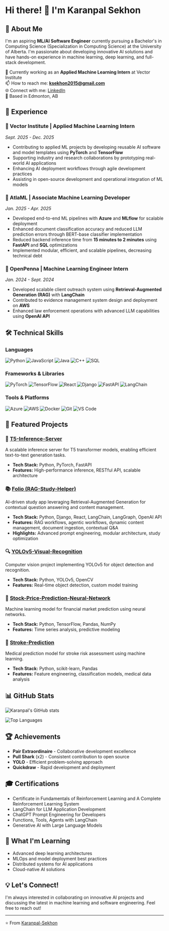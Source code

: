 # Hi there! 👋 I'm Karanpal Sekhon

## 🚀 About Me
I'm an aspiring **ML/AI Software Engineer** currently pursuing a Bachelor's in Computing Science (Specialization in Computing Science) at the University of Alberta. I'm passionate about developing innovative AI solutions and have hands-on experience in machine learning, deep learning, and full-stack development.

🔭 Currently working as an **Applied Machine Learning Intern** at Vector Institute  
📫 How to reach me: **ksekhon2015@gmail.com**  
🌐 Connect with me: [LinkedIn](https://linkedin.com/in/Karanpal-Sekhon)  
📍 Based in Edmonton, AB

## 💼 Experience

### 🏢 Vector Institute | Applied Machine Learning Intern
*Sept. 2025 - Dec. 2025*
- Contributing to applied ML projects by developing reusable AI software and model templates using **PyTorch** and **TensorFlow**
- Supporting industry and research collaborations by prototyping real-world AI applications
- Enhancing AI deployment workflows through agile development practices
- Assisting in open-source development and operational integration of ML models

### 🏢 AtlaML | Associate Machine Learning Developer  
*Jan. 2025 - Apr. 2025*
- Developed end-to-end ML pipelines with **Azure** and **MLflow** for scalable deployment
- Enhanced document classification accuracy and reduced LLM prediction errors through BERT-base classifier implementation
- Reduced backend inference time from **15 minutes to 2 minutes** using **FastAPI** and **SQL** optimizations
- Implemented modular, efficient, and scalable pipelines, decreasing technical debt

### 🏢 OpenPenna | Machine Learning Engineer Intern
*Jan. 2024 - Sept. 2024*
- Developed scalable client outreach system using **Retrieval-Augmented Generation (RAG)** with **LangChain**
- Contributed to evidence management system design and deployment on **AWS**
- Enhanced law enforcement operations with advanced LLM capabilities using **OpenAI API**

## 🛠️ Technical Skills

### Languages
![Python](https://img.shields.io/badge/Python-3776AB?style=for-the-badge&logo=python&logoColor=white)
![JavaScript](https://img.shields.io/badge/JavaScript-F7DF1E?style=for-the-badge&logo=javascript&logoColor=black)
![Java](https://img.shields.io/badge/Java-ED8B00?style=for-the-badge&logo=java&logoColor=white)
![C++](https://img.shields.io/badge/C++-00599C?style=for-the-badge&logo=cplusplus&logoColor=white)
![SQL](https://img.shields.io/badge/SQL-4479A1?style=for-the-badge&logo=postgresql&logoColor=white)

### Frameworks & Libraries
![PyTorch](https://img.shields.io/badge/PyTorch-EE4C2C?style=for-the-badge&logo=pytorch&logoColor=white)
![TensorFlow](https://img.shields.io/badge/TensorFlow-FF6F00?style=for-the-badge&logo=tensorflow&logoColor=white)
![React](https://img.shields.io/badge/React-20232A?style=for-the-badge&logo=react&logoColor=61DAFB)
![Django](https://img.shields.io/badge/Django-092E20?style=for-the-badge&logo=django&logoColor=white)
![FastAPI](https://img.shields.io/badge/FastAPI-005571?style=for-the-badge&logo=fastapi&logoColor=white)
![LangChain](https://img.shields.io/badge/LangChain-121212?style=for-the-badge&logo=chainlink&logoColor=white)

### Tools & Platforms
![Azure](https://img.shields.io/badge/Azure-0089D0?style=for-the-badge&logo=microsoft-azure&logoColor=white)
![AWS](https://img.shields.io/badge/AWS-232F3E?style=for-the-badge&logo=amazon-aws&logoColor=white)
![Docker](https://img.shields.io/badge/Docker-2496ED?style=for-the-badge&logo=docker&logoColor=white)
![Git](https://img.shields.io/badge/Git-F05032?style=for-the-badge&logo=git&logoColor=white)
![VS Code](https://img.shields.io/badge/VS%20Code-007ACC?style=for-the-badge&logo=visual-studio-code&logoColor=white)

## 🌟 Featured Projects

### 🤖 [T5-Inference-Server](https://github.com/Karanpal-Sekhon/T5-Inference-Server)
A scalable inference server for T5 transformer models, enabling efficient text-to-text generation tasks.
- **Tech Stack:** Python, PyTorch, FastAPI
- **Features:** High-performance inference, RESTful API, scalable architecture

### 📚 [Folio (RAG-Study-Helper)](https://github.com/Karanpal-Sekhon/RAG-Study-Helper)
AI-driven study app leveraging Retrieval-Augmented Generation for contextual question answering and content management.
- **Tech Stack:** Python, Django, React, LangChain, LangGraph, OpenAI API
- **Features:** RAG workflows, agentic workflows, dynamic content management, document ingestion, contextual Q&A
- **Highlights:** Advanced prompt engineering, modular architecture, study optimization

### 🔍 [YOLOv5-Visual-Recognition](https://github.com/Karanpal-Sekhon/Yolov5-Visual-Recognition)
Computer vision project implementing YOLOv5 for object detection and recognition.
- **Tech Stack:** Python, YOLOv5, OpenCV
- **Features:** Real-time object detection, custom model training

### 🧠 [Stock-Price-Prediction-Neural-Network](https://github.com/Karanpal-Sekhon/Stock-Price-Prediction-Neural-Network)
Machine learning model for financial market prediction using neural networks.
- **Tech Stack:** Python, TensorFlow, Pandas, NumPy
- **Features:** Time series analysis, predictive modeling

### 🏥 [Stroke-Prediction](https://github.com/Karanpal-Sekhon/Stroke-Prediction)
Medical prediction model for stroke risk assessment using machine learning.
- **Tech Stack:** Python, scikit-learn, Pandas
- **Features:** Feature engineering, classification models, medical data analysis

## 📊 GitHub Stats

![Karanpal's GitHub stats](https://github-readme-stats.vercel.app/api?username=Karanpal-Sekhon&show_icons=true&theme=radical)

![Top Languages](https://github-readme-stats.vercel.app/api/top-langs/?username=Karanpal-Sekhon&layout=compact&theme=radical)

## 🏆 Achievements
- **Pair Extraordinaire** - Collaborative development excellence
- **Pull Shark** (x2) - Consistent contribution to open source
- **YOLO** - Efficient problem-solving approach
- **Quickdraw** - Rapid development and deployment

## 🎓 Certifications
- Certificate in Fundamentals of Reinforcement Learning and A Complete Reinforcement Learning System
- LangChain for LLM Application Development
- ChatGPT Prompt Engineering for Developers
- Functions, Tools, Agents with LangChain
- Generative AI with Large Language Models

## 🌱 What I'm Learning
- Advanced deep learning architectures
- MLOps and model deployment best practices
- Distributed systems for AI applications
- Cloud-native AI solutions

## 💡 Let's Connect!
I'm always interested in collaborating on innovative AI projects and discussing the latest in machine learning and software engineering. Feel free to reach out!

---
⭐️ From [Karanpal-Sekhon](https://github.com/Karanpal-Sekhon)
